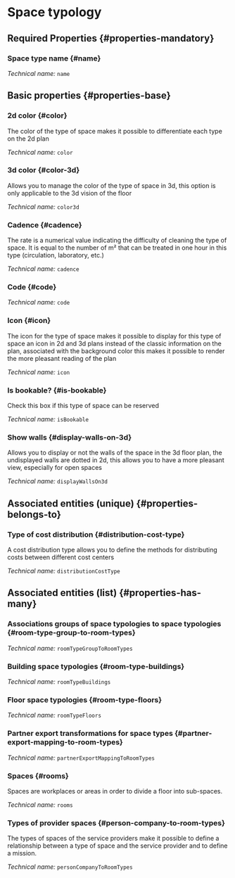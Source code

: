 # Space typology
<!--- THIS FILE IS GENERATED PLEASE DO NOT EDIT IT DIRECTLY --->



<OH code="roomType"/>




## Required Properties {#properties-mandatory}
    
### Space type name {#name}



*Technical name:* ```name```
<PH code="roomType:name"/>

    


## Basic properties {#properties-base}
    
### 2d color {#color}

The color of the type of space makes it possible to differentiate each type on the 2d plan

*Technical name:* ```color```
<PH code="roomType:color"/>

### 3d color {#color-3d}

Allows you to manage the color of the type of space in 3d, this option is only applicable to the 3d vision of the floor

*Technical name:* ```color3d```
<PH code="roomType:color3d"/>

### Cadence {#cadence}

The rate is a numerical value indicating the difficulty of cleaning the type of space. It is equal to the number of m² that can be treated in one hour in this type (circulation, laboratory, etc.)

*Technical name:* ```cadence```
<PH code="roomType:cadence"/>

### Code {#code}



*Technical name:* ```code```
<PH code="roomType:code"/>

### Icon {#icon}

The icon for the type of space makes it possible to display for this type of space an icon in 2d and 3d plans instead of the classic information on the plan, associated with the background color this makes it possible to render the more pleasant reading of the plan

*Technical name:* ```icon```
<PH code="roomType:icon"/>

### Is bookable? {#is-bookable}

Check this box if this type of space can be reserved

*Technical name:* ```isBookable```
<PH code="roomType:isBookable"/>

### Show walls {#display-walls-on-3d}

Allows you to display or not the walls of the space in the 3d floor plan, the undisplayed walls are dotted in 2d, this allows you to have a more pleasant view, especially for open spaces

*Technical name:* ```displayWallsOn3d```
<PH code="roomType:displayWallsOn3d"/>

    

## Associated entities (unique) {#properties-belongs-to}

### Type of cost distribution {#distribution-cost-type}

A cost distribution type allows you to define the methods for distributing costs between different cost centers

*Technical name:* ```distributionCostType```
<PH code="roomType:distributionCostType"/>


## Associated entities (list) {#properties-has-many}

### Associations groups of space typologies to space typologies {#room-type-group-to-room-types}



*Technical name:* ```roomTypeGroupToRoomTypes```
<PH code="roomType:roomTypeGroupToRoomTypes"/>

### Building space typologies {#room-type-buildings}



*Technical name:* ```roomTypeBuildings```
<PH code="roomType:roomTypeBuildings"/>

### Floor space typologies {#room-type-floors}



*Technical name:* ```roomTypeFloors```
<PH code="roomType:roomTypeFloors"/>

### Partner export transformations for space types {#partner-export-mapping-to-room-types}



*Technical name:* ```partnerExportMappingToRoomTypes```
<PH code="roomType:partnerExportMappingToRoomTypes"/>

### Spaces {#rooms}

Spaces are workplaces or areas in order to divide a floor into sub-spaces.

*Technical name:* ```rooms```
<PH code="roomType:rooms"/>

### Types of provider spaces {#person-company-to-room-types}

The types of spaces of the service providers make it possible to define a relationship between a type of space and the service provider and to define a mission.

*Technical name:* ```personCompanyToRoomTypes```
<PH code="roomType:personCompanyToRoomTypes"/>




